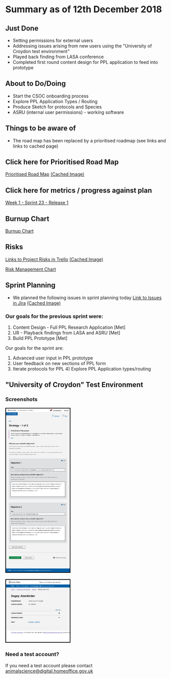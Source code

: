 # Summary as of 12th December 2018 

## Just Done
* Setting permissions for external users
* Addressing issues arising from new users using the "University of Croydon test environment"
* Played back finding from LASA conference
* Completed first round content design for PPL application to feed into prototype

## About to Do/Doing
* Start the CSOC onboarding process
* Explore PPL Application Types / Routing
* Produce Sketch for protocols and Species
* ASRU (internal user permissions) - working software 

## Things to be aware of
* The road map has been replaced by a prioritised roadmap (see links and links to cached page)

## Click here for Prioritised Road Map
[Prioritised Road Map](https://trello.com/b/p7x9hbPV/prioritised-roadmap)    [\(Cached Image\)](graphs/ASLRoadMap12122018.jpg)

## Click here for metrics / progress against plan
[Week 1 - Sprint 23 - Release 1](graphs/progress12122018.png)

## Burnup Chart

[Burnup Chart](burnup12122018.md)

## Risks
[Links to Project Risks in Trello](https://trello.com/b/VuFuCL7t/risk-register-and-kpis-asl-delivery)    [\(Cached Image\)](graphs/ASLRiskRegister12122018.jpg)

[Risk Management Chart](graphs/risk12122018.png)

## Sprint Planning
* We planned the following issues in sprint planning today [Link to Issues in Jira](https://jira.digital.homeoffice.gov.uk/secure/RapidBoard.jspa?rapidView=261)    [\(Cached Image\)](graphs/sprint12122018.png)

### Our goals for the previous sprint were:
1. Content Design - Full PPL Research Application [Met]
2. UR - Playback findings from LASA and ASRU [Met]
3. Build PPL Prototype [Met]

Our goals for the sprint are:
1. Advanced user input in PPL prototype 
2. User feedback on new sections of PPL form 
3. Iterate protocols for PPL 4) Explore PPL Application types/routing

## "University of Croydon" Test Environment 

### Screenshots
<a href="graphs/proto1_05122018.png"><img src="graphs/proto1_05122018.png" alt="HTML5 Icon" width="200" style="border:2px solid black"></a>
<br>
<br>
<a href="graphs/proto2_05122018.png"><img src="graphs/proto2_12122018.png" alt="HTML5 Icon" width="200" style="border:2px solid black"></a>

### Need a test account?
If you need a test account please contact [animalscience@digital.homeoffice.gov.uk](mailto://animalscience@digital.homeoffice.gov.uk)

